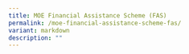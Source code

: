 ```yaml
---
title: MOE Financial Assistance Scheme (FAS)
permalink: /moe-financial-assistance-scheme-fas/
variant: markdown
description: ""
---
```

